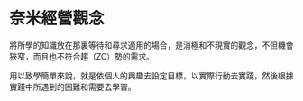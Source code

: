 # 奈米經營觀念

將所學的知識放在那裏等待和尋求適用的場合，是消極和不現實的觀念，不但機會狹窄，而且也不符合趨（ZC）勢的需求。

用以致學簡單來說，就是依個人的興趣去設定目標，以實際行動去實踐，然後根據實踐中所遇到的困難和需要去學習。